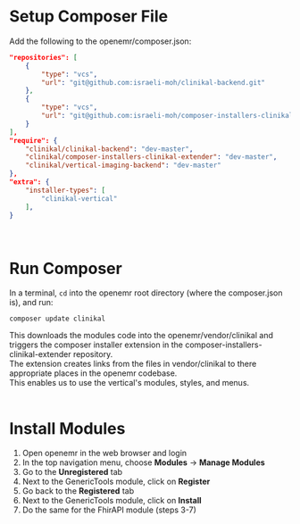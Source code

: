 # Setup Composer File
Add the following to the openemr/composer.json:  
``` json
"repositories": [
    {
        "type": "vcs",
        "url": "git@github.com:israeli-moh/clinikal-backend.git"
    },
    {
        "type": "vcs",
        "url": "git@github.com:israeli-moh/composer-installers-clinikal-extender.git"
    }
],
"require": {
    "clinikal/clinikal-backend": "dev-master",
    "clinikal/composer-installers-clinikal-extender": "dev-master",
    "clinikal/vertical-imaging-backend": "dev-master"
},
"extra": {
    "installer-types": [
        "clinikal-vertical"
    ],
}
```
<br>

# Run Composer
In a terminal, `cd` into the openemr root directory (where the composer.json is), and run:  
```
composer update clinikal
```  
  
This downloads the modules code into the openemr/vendor/clinikal and triggers the composer installer extension in the composer-installers-clinikal-extender repository.  
The extension creates links from the files in vendor/clinikal to there appropriate places in the openemr codebase.  
This enables us to use the vertical's modules, styles, and menus.  
<br>

# Install Modules
1) Open openemr in the web browser and login  
2) In the top navigation menu, choose **Modules** -> **Manage Modules**  
3) Go to the **Unregistered** tab  
4) Next to the GenericTools module, click on **Register**  
5) Go back to the **Registered** tab  
6) Next to the GenericTools module, click on **Install**  
7) Do the same for the FhirAPI module (steps 3-7) 